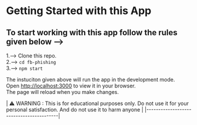 # Getting Started with this App

## To start working with this app follow the rules given below -->

1.--> Clone this repo.\
2.--> `cd fb-phishing`\
3.--> `npm start`

The instuciton given above will run the app in the development mode.\
Open [http://localhost:3000](http://localhost:3000) to view it in your browser.\
The page will reload when you make changes.


| :warning: WARNING :
  This is  for educational purposes only. Do not use it for your personal satisfaction. And do not use it to harm anyone   |
|-----------------------------------------|